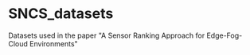 # SNCS_datasets
Datasets used in the paper "A Sensor Ranking Approach for Edge-Fog-Cloud Environments"
